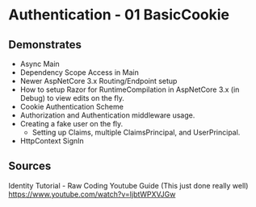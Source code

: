 # Authentication - 01 BasicCookie

## Demonstrates

 * Async Main
 * Dependency Scope Access in Main
 * Newer AspNetCore 3.x Routing/Endpoint setup
 * How to setup Razor for RuntimeCompilation in AspNetCore 3.x (in Debug) to view edits on the fly.
 * Cookie Authentication Scheme
 * Authorization and Authentication middleware usage.
 * Creating a fake user on the fly.
   * Setting up Claims, multiple ClaimsPrincipal, and UserPrincipal.
 * HttpContext SignIn

## Sources
Identity Tutorial - Raw Coding Youtube Guide (This just done really well)  
https://www.youtube.com/watch?v=IjbtWPXVJGw   